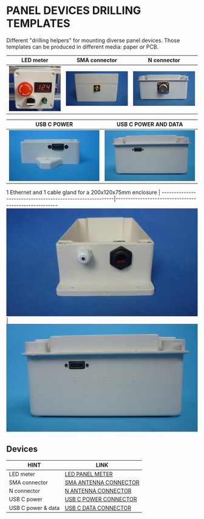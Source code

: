 # PANEL DEVICES DRILLING TEMPLATES

Different "drilling helpers" for mounting diverse panel devices. Those templates can be produced in different media: paper or PCB. 

LED meter                                            |SMA connector                                   | N connector                                
-----------------------------------------------------|------------------------------------------------|--------------------------------------------
![](/led-panel-meter-26x45mm/assets/img/ledpanel.png)|![](/sma-flange-4-holes/assets/img/smapanel.jpg)|![](/n-flange-4-holes/assets/img/npanel.jpg)

USB C POWER                                           | USB C POWER AND DATA 
------------------------------------------------------|------------------------------------------------------
![](/usb-c-power-panel/assets/img/usbcpowerpanel.jpg) | ![](/usb-c-data-panel/assets/img/usbcpowerdatapanel.jpg)


1 Ethernet and 1 cable gland for a 200x120x75mm enclosure | 
----------------------------------------------------------|------------------------------------------------------
![](/1-eth-1-gland-200x120x75-enclosure/assets/img/glandethpanel.jpg) | ![](/usb-c-data-panel/assets/img/usbcpowerdatapanel.jpg)


## Devices

| HINT                | LINK                                     
|---------------------|-----------------------------------------------------
| LED meter           | [LED PANEL METER](/led-panel-meter-26x45mm)  
| SMA connector       | [SMA ANTENNA CONNECTOR](/sma-flange-4-holes)  
| N connector         | [N ANTENNA CONNECTOR](/n-flange-4-holes)
| USB C power         | [USB C POWER CONNECTOR](/usb-c-power-panel)
| USB C power & data  | [USB C DATA CONNECTOR](/usb-c-data-panel)


